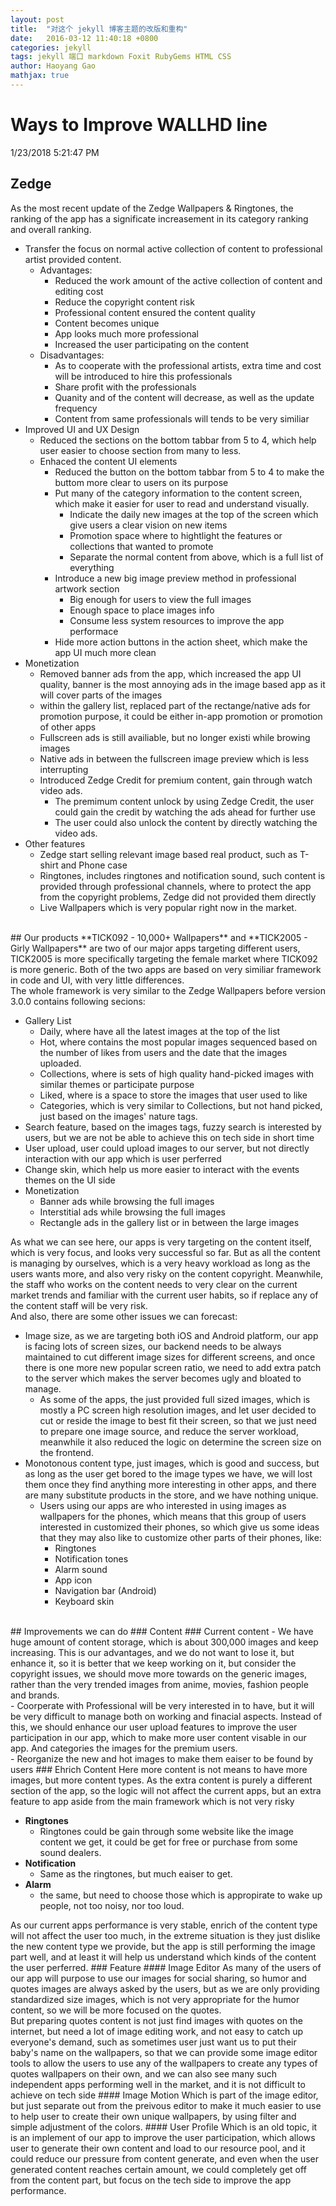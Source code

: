 ```yaml
---
layout: post
title:  "对这个 jekyll 博客主题的改版和重构"
date:   2016-03-12 11:40:18 +0800
categories: jekyll
tags: jekyll 端口 markdown Foxit RubyGems HTML CSS
author: Haoyang Gao
mathjax: true
---
```


# Ways to Improve WALLHD line 
1/23/2018 5:21:47 PM 
</br>
## Zedge
As the most recent update of the Zedge Wallpapers & Ringtones, the ranking of the app has a significate increasement in its category ranking and overall ranking.
</br>
<ul>
	<li>Transfer the focus on normal active collection of content to professional artist provided content.
		<ul>
			<li>Advantages:
				<ul>
					<li>Reduced the work amount of the active collection of content and editing cost
					<li>Reduce the copyright content risk
					<li>Professional content ensured the content quality
					<li>Content becomes unique
					<li>App looks much more professional
					<li>Increased the user participating on the content
				</ul>
			<li>Disadvantages:
				<ul>
					<li>As to cooperate with the professional artists, extra time and cost will be introduced to hire this professionals
					<li>Share profit with the professionals
					<li>Quanity and of the content will decrease, as well as the update frequency
					<li>Content from same professionals will tends to be very similiar
				</ul>
		</ul>
	<li>Improved UI and UX Design
		<ul>
			<li>Reduced the sections on the bottom tabbar from 5 to 4, which help user easier to choose section from many to less.
			<li>Enhaced the content UI elements
				<ul>
					<li> Reduced the button on the bottom tabbar from 5 to 4 to make the buttom more clear to users on its purpose
					<li>Put many of the category information to the content screen, which make it easier for user to read and understand visually.
						<ul>
							<li>Indicate the daily new images at the top of the screen which give users a clear vision on new items
							<li>Promotion space where to hightlight the features or collections that wanted to promote
							<li>Separate the normal content from above, which is a full list of everything
						</ul>
					<li>Introduce a new big image preview method in professional artwork section
						<ul>
							<li>Big enough for users to view the full images
							<li>Enough space to place images info
							<li>Consume less system resources to improve the app performace
						</ul>
					<li>Hide more action buttons in the action sheet, which make the app UI much more clean		
				</ul>
		</ul>
	<li>Monetization
		<ul>
			<li>Removed banner ads from the app, which increased the app UI quality, banner is the most annoying ads in the image based app as it will cover parts of the images
			<li>within the gallery list, replaced part of the rectange/native ads for promotion purpose, it could be either in-app promotion or promotion of other apps
			<li>Fullscreen ads is still availiable, but no longer existi while browing images
			<li>Native ads in between the fullscreen image preview which is less interrupting
			<li>Introduced Zedge Credit for premium content, gain through watch video ads.
				<ul>
					<li>The premimum content unlock by using Zedge Credit, the user could gain the credit by watching the ads ahead for further use
					<li>The user could also unlock the content by directly watching the video ads.
				</ul>
		</ul>
	<li>Other features
		<ul>
			<li>Zedge start selling relevant image based real product, such as T-shirt and Phone case
			<li>Ringtones, includes ringtones and notification sound, such content is provided through professional channels, where to protect the app from the copyright problems, Zedge did not provided them directly
			<li>Live Wallpapers which is very popular right now in the market.
		</ul>
</ul>
<br>
## Our products
**TICK092 - 10,000+ Wallpapers** and **TICK2005 - Girly Wallpapers** are two of our major apps targeting different users, TICK2005 is more specifically targeting the female market where TICK092 is more generic. Both of the two apps are based on very similiar framework in code and UI, with very little differences.
<br>
The whole framework is very similar to the Zedge Wallpapers before version 3.0.0 contains following secions:
<ul>
	<li>Gallery List
		<ul>
			<li>Daily, where have all the latest images at the top of the list
			<li>Hot, where contains the most popular images sequenced based on the number of likes from users and the date that the images uploaded.
			<li>Collections, where is sets of high quality hand-picked images with similar themes or participate purpose
			<li>Liked, where is a space to store the images that user used to like
			<li>Categories, which is very similar to Collections, but not hand picked, just based on the images' nature tags.
		</ul>
	<li>Search feature, based on the images tags, fuzzy search is interested by users, but we are not be able to achieve this on tech side in short time
	<li>User upload, user could upload images to our server, but not directly interaction with our app which is user perferred
	<li>Change skin, which help us more easier to interact with the events themes on the UI side
	<li>Monetization
		<ul>
			<li>Banner ads while browsing the full images
			<li>Interstitial ads while browsing the full images
			<li>Rectangle ads in the gallery list or in between the large images
		</ul>
</ul>
As what we can see here, our apps is very targeting on the content itself, which is very focus, and looks very successful so far. But as all the content is managing by ourselves, which is a very heavy workload as long as the users wants more, and also very risky on the content copyright. Meanwhile, the staff who works on the content needs to very clear on the current market trends and familiar with the current user habits, so if replace any of the content staff will be very risk.
<br>
And also, there are some other issues we can forecast:
<ul>
	<li>Image size, as we are targeting both iOS and Android platform, our app is facing lots of screen sizes, our backend needs to be always maintained to cut different image sizes for different screens, and once there is one more new popular screen ratio, we need to add extra patch to the server which makes the server becomes ugly and bloated to manage.
		<ul>
			<li>As some of the apps, the just provided full sized images, which is mostly a PC screen high resolution images, and let user decided to cut or reside the image to best fit their screen, so that we just need to prepare one image source, and reduce the server workload, meanwhile it also reduced the logic on determine the screen size on the frontend.
		</ul> 
	<li>Monotonous content type, just images, which is good and success, but as long as the user get bored to the image types we have, we will lost them once they find anything more interesting in other apps, and there are many substitute products in the store, and we have nothing unique.
		<ul>
			<li>Users using our apps are who interested in using images as wallpapers for the phones, which means that this group of users interested in customized their phones, so which give us some ideas that they may also like to customize other parts of their phones, like:
				<ul>
					<li>Ringtones
					<li>Notification tones
					<li>Alarm sound
					<li>App icon
					<li>Navigation bar (Android)
					<li>Keyboard skin
				</ul>
		</ul>
</ul>
<br>
## Improvements we can do
### Content
### Current content
- We have huge amount of content storage, which is about 300,000 images and keep increasing. This is our advantages, and we do not want to lose it, but enhance it, so it is better that we keep working on it, but consider the copyright issues, we should move more towards on the generic images, rather than the very trended images from anime, movies, fashion people and brands.
<br>
- Coorperate with Professional will be very interested in to have, but it will be very difficult to manage both on working and finacial aspects. Instead of this, we should enhance our user upload features to improve the user participation in our app, which to make more user content visable in our app. And categories the images for the premium users.
<br>
- Reorganize the new and hot images to make them eaiser to be found by users
### Ehrich Content
Here more content is not means to have more images, but more content types. As the extra content is purely a different section of the app, so the logic will not affect the current apps, but an extra feature to app aside from the main framework which is not very risky
<br>
<ul>
	<li><strong>Ringtones</strong>
		<ul>
			<li>Ringtones could be gain through some website like the image content we get, it could be get for free or purchase from some sound dealers.
		</ul>
	<li><strong>Notification</strong>
		<ul>
			<li>Same as the ringtones, but much eaiser to get.
		</ul>
	<li><strong>Alarm</strong>
		<ul>
			<li>the same, but need to choose those which is appropirate to wake up people, not too noisy, nor too loud.
		</ul>
</ul>
As our current apps performance is very stable, enrich of the content type will not affect the user too much, in the extreme situation is they just dislike the new content type we provide, but the app is still performing the image part well, and at least it will help us understand which kinds of the content the user perferred.
### Feature
#### Image Editor
As many of the users of our app will purpose to use our images for social sharing, so humor and quotes images are always asked by the users, but as we are only providing standardized size images, which is not very appropriate for the humor content, so we will be more focused on the quotes.
<br>
But preparing quotes content is not just find images with quotes on the internet, but need a lot of image editing work, and not easy to catch up everyone's demand, such as sometimes user just want us to put their baby's name on the wallpapers, so that we can provide some image editor tools to allow the users to use any of the wallpapers to create any types of quotes wallpapers on their own, and we can also see many such independent apps performing well in the market, and it is not difficult to achieve on tech side
#### Image Motion
Which is part of the image editor, but just separate out from the preivous editor to make it much easier to use to help user to create their own unique wallpapers, by using filter and simple adjustment of the colors.
#### User Profile
Which is an old topic, it is an implement of our app to improve the user participation, which allows user to generate their own content and load to our resource pool, and it could reduce our pressure from content generate, and even when the user generated content reaches certain amount, we could completely get off from the content part, but focus on the tech side to improve the app performance.
